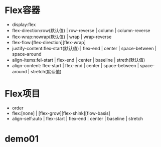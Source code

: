 # Flex容器
- display:flex
- flex-direction:row(默认值) | row-reverse | column | column-reverse
- flex-wrap:nowrap(默认值) | wrap | wrap-reverse
- flex-flow:[flex-direction][flex-wrap]
- justify-content:flex-start(默认值) | flex-end | center | space-between | space-around
- align-items:fel-start | flex-end | center | baseline | streth(默认值)
- align-content: flex-start | flex-end | center | space-between | space-around | stretch(默认值)

# Flex项目
- order
- flex:[none] | [flex-grow][flex-shink][flow-basis]
- align-self:auto | flex-start | flex-end | center | baseline | stretch

# demo01
